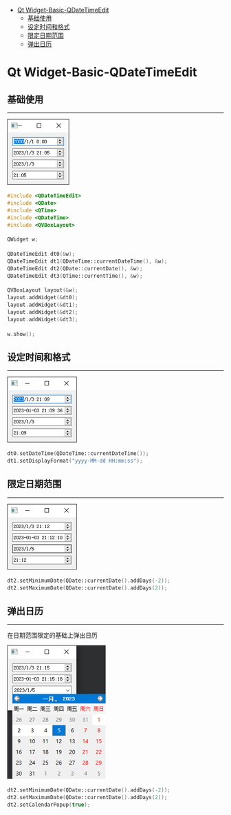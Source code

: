 - [Qt Widget-Basic-QDateTimeEdit](#qt-widget-basic-qdatetimeedit)
  - [基础使用](#基础使用)
  - [设定时间和格式](#设定时间和格式)
  - [限定日期范围](#限定日期范围)
  - [弹出日历](#弹出日历)

# Qt Widget-Basic-QDateTimeEdit

## 基础使用

---

![](.assert/datetime-edit.png)

```cpp
#include <QDateTimeEdit>
#include <QDate>
#include <QTime>
#include <QDateTime>
#include <QVBoxLayout>

QWidget w;

QDateTimeEdit dt0(&w);
QDateTimeEdit dt1(QDateTime::currentDateTime(), &w);
QDateTimeEdit dt2(QDate::currentDate(), &w);
QDateTimeEdit dt3(QTime::currentTime(), &w);

QVBoxLayout layout(&w);
layout.addWidget(&dt0);
layout.addWidget(&dt1);
layout.addWidget(&dt2);
layout.addWidget(&dt3);

w.show();
```

## 设定时间和格式

---

![](.assert/datetime-edit1.png)

```cpp
dt0.setDateTime(QDateTime::currentDateTime());
dt1.setDisplayFormat("yyyy-MM-dd HH:mm:ss");
```

## 限定日期范围

---

![](.assert/datetime-edit2.png)

```cpp
dt2.setMinimumDate(QDate::currentDate().addDays(-2));
dt2.setMaximumDate(QDate::currentDate().addDays(2));
```

## 弹出日历

---

在日期范围限定的基础上弹出日历

![](.assert/datetime-edit3.png)

```cpp
dt2.setMinimumDate(QDate::currentDate().addDays(-2));
dt2.setMaximumDate(QDate::currentDate().addDays(2));
dt2.setCalendarPopup(true);
```

